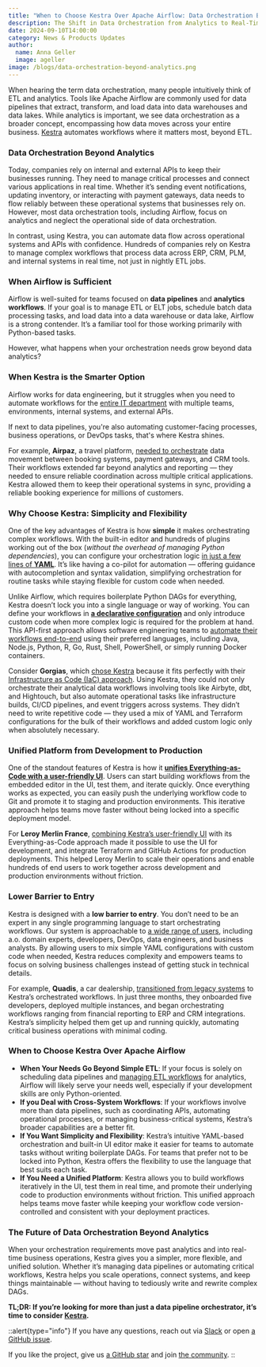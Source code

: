 ```yaml
---
title: "When to Choose Kestra Over Apache Airflow: Data Orchestration Beyond Analytics and ETL"
description: The Shift in Data Orchestration from Analytics to Real-Time Business Operations
date: 2024-09-10T14:00:00
category: News & Products Updates
author:
  name: Anna Geller
  image: ageller
image: /blogs/data-orchestration-beyond-analytics.png
---
```



When hearing the term data orchestration, many people intuitively think of ETL and analytics. Tools like Apache Airflow are commonly used for data pipelines that extract, transform, and load data into data warehouses and data lakes. While analytics is important, we see data orchestration as a broader concept, encompassing how data moves across your entire business. [Kestra](https://github.com/kestra-io/kestra) automates workflows where it matters most, beyond ETL.

### Data Orchestration Beyond Analytics

Today, companies rely on internal and external APIs to keep their businesses running. They need to manage critical processes and connect various applications in real time. Whether it’s sending event notifications, updating inventory, or interacting with payment gateways, data needs to flow reliably between these operational systems that businesses rely on. However, most data orchestration tools, including Airflow, focus on analytics and neglect the operational side of data orchestration.

In contrast, using Kestra, you can automate data flow across operational systems and APIs with confidence. Hundreds of companies rely on Kestra to manage complex workflows that process data across ERP, CRM, PLM, and internal systems in real time, not just in nightly ETL jobs.

### When Airflow is Sufficient

Airflow is well-suited for teams focused on **data pipelines** and **analytics workflows**. If your goal is to manage ETL or ELT jobs, schedule batch data processing tasks, and load data into a data warehouse or data lake, Airflow is a strong contender. It’s a familiar tool for those working primarily with Python-based tasks.

However, what happens when your orchestration needs grow beyond data analytics?

### When Kestra is the Smarter Option

Airflow works for data engineering, but it struggles when you need to automate workflows for the [entire IT department](https://kestra.io/blogs/2023-12-14-orchestration-problems-and-complexity) with multiple teams, environments, internal systems, and external APIs.

If next to data pipelines, you're also automating customer-facing processes, business operations, or DevOps tasks, that's where Kestra shines.

For example, **Airpaz**, a travel platform, [needed to orchestrate](https://kestra.io/use-cases/stories/5-airpaz-optimizes-travel-data-workflows-with-kestra) data movement between booking systems, payment gateways, and CRM tools. Their workflows extended far beyond analytics and reporting — they needed to ensure reliable coordination across multiple critical applications. Kestra allowed them to keep their operational systems in sync, providing a reliable booking experience for millions of customers.

### Why Choose Kestra: Simplicity and Flexibility

One of the key advantages of Kestra is how **simple** it makes orchestrating complex workflows. With the built-in editor and hundreds of plugins working out of the box (*without the overhead of managing Python dependencies*), you can configure your orchestration logic [in just a few lines of **YAML**](https://kestra.io/blogs/2023-12-01-yaml-pitfalls). It’s like having a co-pilot for automation — offering guidance with autocompletion and syntax validation, simplifying orchestration for routine tasks while staying flexible for custom code when needed.

Unlike Airflow, which requires boilerplate Python DAGs for everything, Kestra doesn’t lock you into a single language or way of working. You can define your workflows in [**a declarative configuration**](https://kestra.io/blogs/2023-11-27-yaml-crashcourse) and only introduce custom code when more complex logic is required for the problem at hand. This API-first approach allows software engineering teams to [automate their workflows end-to-end](https://kestra.io/blogs/2023-06-26-end-to-end-data-orchestration) using their preferred languages, including Java, Node.js, Python, R, Go, Rust, Shell, PowerShell, or simply running Docker containers.

Consider **Gorgias**, which [chose Kestra](https://kestra.io/use-cases/stories/13-gorgias-using-declarative-data-engineering-orchestration-with-kestra) because it fits perfectly with their [Infrastructure as Code (IaC) approach](https://kestra.io/blogs/2024-01-16-gorgias). Using Kestra, they could not only orchestrate their analytical data workflows involving tools like Airbyte, dbt, and Hightouch, but also automate operational tasks like infrastructure builds, CI/CD pipelines, and event triggers across systems. They didn’t need to write repetitive code — they used a mix of YAML and Terraform configurations for the bulk of their workflows and added custom logic only when absolutely necessary.

### Unified Platform from Development to Production

One of the standout features of Kestra is how it [**unifies Everything-as-Code with a user-friendly UI**](https://kestra.io/blogs/2023-12-14-orchestration-problems-and-complexity). Users can start building workflows from the embedded editor in the UI, test them, and iterate quickly. Once everything works as expected, you can easily push the underlying workflow code to Git and promote it to staging and production environments. This iterative approach helps teams move faster without being locked into a specific deployment model.

For **Leroy Merlin France**, [combining Kestra’s user-friendly UI](https://kestra.io/use-cases/stories/14-achieving-agility-and-efficiency-in-data-architecture-with-kestra) with its Everything-as-Code approach made it possible to use the UI for development, and integrate Terraform and GitHub Actions for production deployments. This helped Leroy Merlin to scale their operations and enable hundreds of end users to work together across development and production environments without friction.

### Lower Barrier to Entry

Kestra is designed with a **low barrier to entry**. You don’t need to be an expert in any single programming language to start orchestrating workflows. Our system is approachable to [a wide range of users](https://kestra.io/blogs/2023-07-12-your-private-app-store-for-data-pipelines), including a.o. domain experts, developers, DevOps, data engineers, and business analysts. By allowing users to mix simple YAML configurations with custom code when needed, Kestra reduces complexity and empowers teams to focus on solving business challenges instead of getting stuck in technical details.

For example, **Quadis**, a car dealership, [transitioned from legacy systems](https://kestra.io/use-cases/stories/4-quadis-drives-innovation:-transforming-car-retail-operations-with-kestra) to Kestra’s orchestrated workflows. In just three months, they onboarded five developers, deployed multiple instances, and began orchestrating workflows ranging from financial reporting to ERP and CRM integrations. Kestra’s simplicity helped them get up and running quickly, automating critical business operations with minimal coding.

### When to Choose Kestra Over Apache Airflow

- **When Your Needs Go Beyond Simple ETL**: If your focus is solely on scheduling data pipelines and [managing ETL workflows](https://kestra.io/blogs/2023-10-11-why-ingestion-will-never-be-solved) for analytics, Airflow will likely serve your needs well, especially if your development skills are only Python-oriented.
- **If you Deal with Cross-System Workflows**: If your workflows involve more than data pipelines, such as coordinating APIs, automating operational processes, or managing business-critical systems, Kestra’s broader capabilities are a better fit.
- **If You Want Simplicity and Flexibility**: Kestra’s intuitive YAML-based orchestration and built-in UI editor make it easier for teams to automate tasks without writing boilerplate DAGs. For teams that prefer not to be locked into Python, Kestra offers the flexibility to use the language that best suits each task.
- **If You Need a Unified Platform**: Kestra allows you to build workflows iteratively in the UI, test them in real time, and promote their underlying code to production environments without friction. This unified approach helps teams move faster while keeping your workflow code version-controlled and consistent with your deployment practices.

### The Future of Data Orchestration Beyond Analytics

When your orchestration requirements move past analytics and into real-time business operations, Kestra gives you a simpler, more flexible, and unified solution. Whether it’s managing data pipelines or automating critical workflows, Kestra helps you scale operations, connect systems, and keep things maintainable — without having to tediously write and rewrite complex DAGs.

**TL;DR: If you’re looking for more than just a data pipeline orchestrator, it’s time to consider [Kestra](https://github.com/kestra-io/kestra).**

::alert{type="info"}
If you have any questions, reach out via [Slack](https://kestra.io/slack) or open [a GitHub issue](https://github.com/kestra-io/kestra).

If you like the project, give us [a GitHub star](https://github.com/kestra-io/kestra) and join [the community](https://kestra.io/slack).
::
